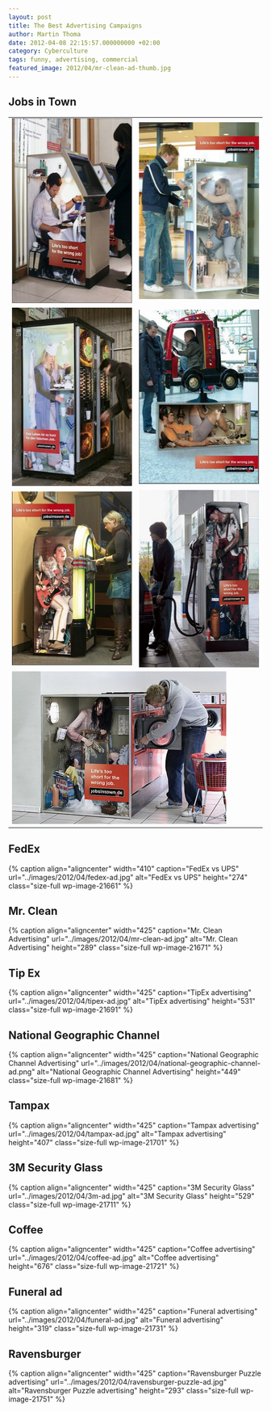```yaml
---
layout: post
title: The Best Advertising Campaigns
author: Martin Thoma
date: 2012-04-08 22:15:57.000000000 +02:00
category: Cyberculture
tags: funny, advertising, commercial
featured_image: 2012/04/mr-clean-ad-thumb.jpg
---
```

<h2>Jobs in Town</h2>
<table>
<tr>
<td>
<img src="../images/2012/04/jobs-in-town-bankautomat.jpg" alt="Jobs in Town Advertising (Bankautomat)" title="Jobs in Town Advertising (Bankautomat)" width="250" height="366" class="size-full wp-image-21571" />
</td>
<td>
<img src="../images/2012/04/jobs-in-town-eismaschine.jpg" alt="Jobs in Town Advertising (Eismaschine)" title="Jobs in Town Advertising (Eismaschine)" width="250" height="350" class="size-full wp-image-21581" /></td>
</tr>

<tr>
<td>
<img src="../images/2012/04/jobs-in-town-kaffeeautomat.jpg" alt="Jobs in Town Advertising (Kaffeeautomat)" title="Jobs in Town Advertising (Kaffeeautomat)" width="250" height="353" class="size-full wp-image-21591" /></td>
<td>
<img src="../images/2012/04/jobs-in-town-kinderauto.jpg" alt="Jobs in Town Advertising (Kinderauto)" title="Jobs in Town Advertising (Kinderauto)" width="250" height="345" class="size-full wp-image-21601" /></td>
</tr>

<tr>
<td>
<img src="../images/2012/04/jobs-in-town-music-machine-ad.jpg" alt="Jobs in Town Advertising (Music Machine)" title="Jobs in Town Advertising (Music Machine)" width="250" height="344" class="size-full wp-image-21611" /></td>
<td>
<img src="../images/2012/04/jobs-in-town-tankstelle.jpg" alt="Jobs in Town Advertising (Tankstelle)" title="Jobs in Town Advertising (Tankstelle)" width="250" height="351" class="size-full wp-image-21621" /></td>
</tr>

<tr>
<td colspan="2">
<img src="../images/2012/04/jobs-in-town-washing-machine.jpg" alt="Jobs in Town Advertising (Waschmaschine)" title="Jobs in Town Advertising (Waschmaschine)" width="425" height="302" class="size-full wp-image-21631" /></td>
</tr>
</table>

<h2>FedEx</h2>
{% caption align="aligncenter" width="410" caption="FedEx vs UPS" url="../images/2012/04/fedex-ad.jpg" alt="FedEx vs UPS"  height="274" class="size-full wp-image-21661" %}

<h2>Mr. Clean</h2>
{% caption align="aligncenter" width="425" caption="Mr. Clean Advertising" url="../images/2012/04/mr-clean-ad.jpg" alt="Mr. Clean Advertising"  height="289" class="size-full wp-image-21671" %}

<h2>Tip Ex</h2>
{% caption align="aligncenter" width="425" caption="TipEx advertising" url="../images/2012/04/tipex-ad.jpg" alt="TipEx advertising"  height="531" class="size-full wp-image-21691" %}

<h2>National Geographic Channel</h2>
{% caption align="aligncenter" width="425" caption="National Geographic Channel Advertising" url="../images/2012/04/national-geographic-channel-ad.png" alt="National Geographic Channel Advertising"  height="449" class="size-full wp-image-21681" %}

<h2>Tampax</h2>
{% caption align="aligncenter" width="425" caption="Tampax advertising" url="../images/2012/04/tampax-ad.jpg" alt="Tampax advertising"  height="407" class="size-full wp-image-21701" %}

<h2>3M Security Glass</h2>
{% caption align="aligncenter" width="425" caption="3M Security Glass" url="../images/2012/04/3m-ad.jpg" alt="3M Security Glass"  height="529" class="size-full wp-image-21711" %}

<h2>Coffee</h2>
{% caption align="aligncenter" width="425" caption="Coffee advertising" url="../images/2012/04/coffee-ad.jpg" alt="Coffee advertising"  height="676" class="size-full wp-image-21721" %}

<h2>Funeral ad</h2>
{% caption align="aligncenter" width="425" caption="Funeral advertising" url="../images/2012/04/funeral-ad.jpg" alt="Funeral advertising"  height="319" class="size-full wp-image-21731" %}

<h2>Ravensburger</h2>
{% caption align="aligncenter" width="425" caption="Ravensburger Puzzle advertising" url="../images/2012/04/ravensburger-puzzle-ad.jpg" alt="Ravensburger Puzzle advertising"  height="293" class="size-full wp-image-21751" %}
